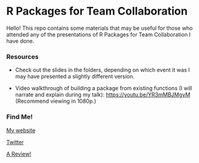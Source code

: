 # R Packages for Team Collaboration

Hello! This repo contains some materials that may be useful for those who attended any of the presentations of R Packages for Team Collaboration I have done.

### Resources

* Check out the slides in the folders, depending on which event it was I may have presented a slightly different version.

* Video walkthrough of building a package from existing functions (I will narrate and explain during my talk): https://youtu.be/YR3mMBJMgyM  (Recommend viewing in 1080p.)


### Find Me!
[My website](http://www.stephaniekirmer.com)  

[Twitter](https://twitter.com/data_stephanie)

[A Review!](https://opendatascience.com/what-i-enjoyed-most-at-odsc-east-2018/)